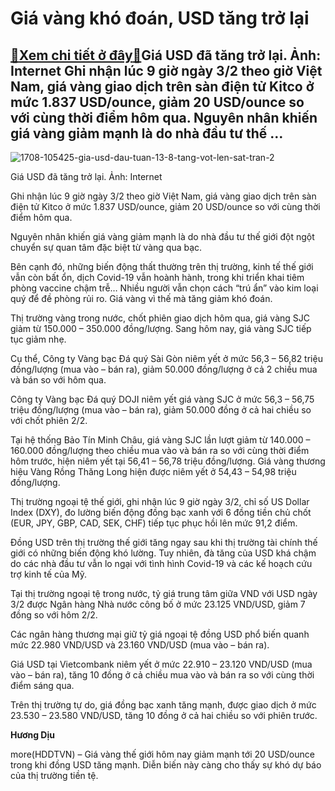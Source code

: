 Giá vàng khó đoán, USD tăng trở lại
===================================

[:gift:Xem chi tiết ở đây:gift:](https://hddtvn.com/gia-vang-kho-doan-usd-tang-tro-lai/)Giá USD đã tăng trở lại. Ảnh: Internet Ghi nhận lúc 9 giờ ngày 3/2 theo giờ Việt Nam, giá vàng giao dịch trên sàn điện tử Kitco ở mức 1.837 USD/ounce, giảm 20 USD/ounce so với cùng thời điểm hôm qua. Nguyên nhân khiến giá vàng giảm mạnh là do nhà đầu tư thế …
-------------------------------------------------------------------------------------------------------------------------------------------------------------------------------------------------------------------------------------------------------------------





![1708-105425-gia-usd-dau-tuan-13-8-tang-vot-len-sat-tran-2](https://hddtvn.com/wp-content/uploads/2021/02/96564138.jpg "Giá USD đã tăng trở lại. Ảnh: Internet")


Giá USD đã tăng trở lại. Ảnh: Internet



Ghi nhận lúc 9 giờ ngày 3/2 theo giờ Việt Nam, giá vàng giao dịch trên sàn điện tử Kitco ở mức 1.837 USD/ounce, giảm 20 USD/ounce so với cùng thời điểm hôm qua.


Nguyên nhân khiến giá vàng giảm mạnh là do nhà đầu tư thế giới đột ngột chuyển sự quan tâm đặc biệt từ vàng qua bạc.


Bên cạnh đó, những biến động thất thường trên thị trường, kinh tế thế giới vẫn còn bất ổn, dịch Covid-19 vẫn hoành hành, trong khi triển khai tiêm phòng vaccine chậm trễ… Nhiều người vẫn chọn cách “trú ẩn” vào kim loại quý để đề phòng rủi ro. Giá vàng vì thế mà tăng giảm khó đoán.


Thị trường vàng trong nước, chốt phiên giao dịch hôm qua, giá vàng SJC giảm từ 150.000 – 350.000 đồng/lượng. Sang hôm nay, giá vàng SJC tiếp tục giảm nhẹ.


Cụ thể, Công ty Vàng bạc Đá quý Sài Gòn niêm yết ở mức 56,3 – 56,82 triệu đồng/lượng (mua vào – bán ra), giảm 50.000 đồng/lượng ở cả 2 chiều mua và bán so với hôm qua.


Công ty Vàng bạc Đá quý DOJI niêm yết giá vàng SJC ở mức 56,3 – 56,75 triệu đồng/lượng (mua vào – bán ra), giảm 50.000 đồng ở cả hai chiều so với chốt phiên 2/2.


Tại hệ thống Bảo Tín Minh Châu, giá vàng SJC lần lượt giảm từ 140.000 – 160.000 đồng/lượng theo chiều mua vào và bán ra so với cùng thời điểm hôm trước, hiện niêm yết tại 56,41 – 56,78 triệu đồng/lượng. Giá vàng thương hiệu Vàng Rồng Thăng Long hiện được niêm yết ở 54,43 – 54,98 triệu đồng/lượng.


Thị trường ngoại tệ thế giới, ghi nhận lúc 9 giờ ngày 3/2, chỉ số US Dollar Index (DXY), đo lường biến động đồng bạc xanh với 6 đồng tiền chủ chốt (EUR, JPY, GBP, CAD, SEK, CHF) tiếp tục phục hồi lên mức 91,2 điểm.


Đồng USD trên thị trường thế giới tăng ngay sau khi thị trường tài chính thế giới có những biến động khó lường. Tuy nhiên, đà tăng của USD khá chậm do các nhà đầu tư vẫn lo ngại với tình hình Covid-19 và các kế hoạch cứu trợ kinh tế của Mỹ.


Tại thị trường ngoại tệ trong nước, tỷ giá trung tâm giữa VND với USD ngày 3/2 được Ngân hàng Nhà nước công bố ở mức 23.125 VND/USD, giảm 7 đồng so với hôm 2/2.


Các ngân hàng thương mại giữ tỷ giá ngoại tệ đồng USD phổ biến quanh mức 22.980 VND/USD và 23.160 VND/USD (mua vào – bán ra).


Giá USD tại Vietcombank niêm yết ở mức 22.910 – 23.120 VND/USD (mua vào – bán ra), tăng 10 đồng ở cả chiều mua vào và bán ra so với cùng thời điểm sáng qua.


Trên thị trường tự do, giá đồng bạc xanh tăng mạnh, được giao dịch ở mức 23.530 – 23.580 VND/USD, tăng 10 đồng ở cả hai chiều so với phiên trước.




**Hương Dịu**



more(HDDTVN) – Giá vàng thế giới hôm nay giảm mạnh tới 20 USD/ounce trong khi đồng USD tăng mạnh. Diễn biến này càng cho thấy sự khó dự báo của thị trường tiền tệ.

